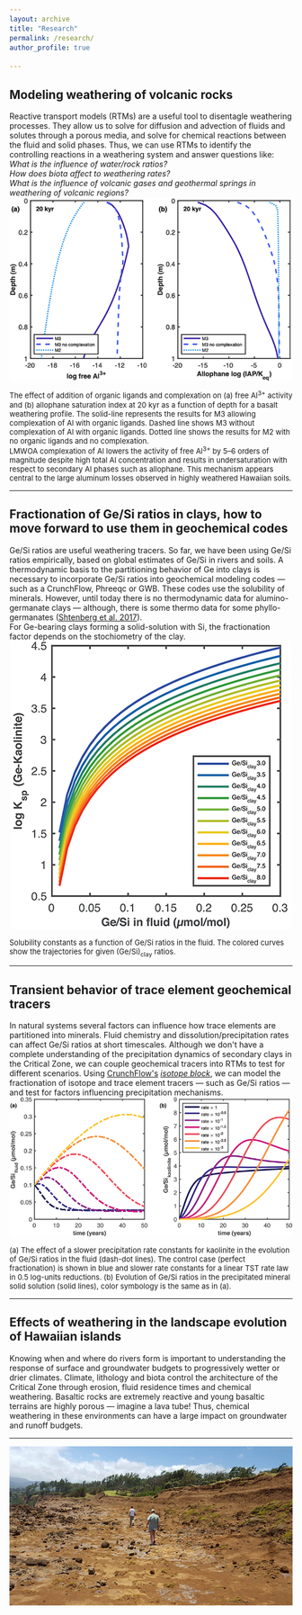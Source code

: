```yaml
---
layout: archive
title: "Research"
permalink: /research/
author_profile: true

---
```

<h2><b>Modeling weathering of volcanic rocks</b></h2> 
Reactive transport models (RTMs) are a useful tool to disentagle weathering processes. They allow us to solve for diffusion and advection of fluids and solutes through a porous media, and solve for chemical reactions between the fluid and solid phases. Thus, we can use RTMs to identify the controlling reactions in a weathering system and answer questions like: <br>
<i>What is the influence of water/rock ratios?</i> <br>
<i>How does biota affect to weathering rates?</i> <br>
<i>What is the influence of volcanic gases and geothermal springs in weathering of volcanic regions?</i><br>


<center><img style="float: center;" src="/images/volcanic_weathering_RTM_500px.png" alt="Organic acids on basalt weathering"></center>
<p style="font-size:small">The effect of addition of organic ligands and complexation on (a) free Al<sup>3+</sup> activity and (b) allophane saturation index at 20 kyr as a function of depth for a basalt weathering profile. The solid-line represents the results for M3 allowing complexation of Al with organic ligands. Dashed line shows M3 without complexation of Al with organic ligands. Dotted line shows the results for M2 with no organic ligands and no complexation. <br>
LMWOA complexation of Al lowers the activity of free Al<sup>3+</sup> by 5–6 orders of magnitude despite high total Al concentration and results in undersaturation with respect to secondary Al phases such as allophane. This mechanism appears central to the large aluminum losses observed in highly weathered Hawaiian soils.</p>


---
<h2><b>Fractionation of Ge/Si ratios in clays, how to move forward to use them in geochemical codes</b></h2> 
Ge/Si ratios are useful weathering tracers. So far, we have been using Ge/Si ratios empirically, based on global estimates of Ge/Si in rivers and soils. A thermodynamic basis to the partitioning behavior of Ge into clays is necessary to incorporate Ge/Si ratios into geochemical modeling codes &mdash; such as a CrunchFlow, Phreeqc or GWB. These codes use the solubility of minerals. However, until today there is no thermodynamic data for alumino-germanate clays &mdash; although, there is some thermo data for some phyllo-germanates (<a href="https://link.springer.com/article/10.1134/S0036023617110183">Shtenberg et al. 2017</a>).<br>
For Ge-bearing clays forming a solid-solution with Si, the fractionation factor depends on the stochiometry of the clay.<br>

<center><img style="float: center;" src="/images/Ksp_Gekaolinite-500px.png" alt="solubility of Ge-kaolinite"></center>
<p style="font-size:small">Solubility constants as a function of Ge/Si ratios in the fluid. The colored curves show the trajectories for given (Ge/Si)<sub>clay</sub> ratios.</p>


---
<h2><b>Transient behavior of trace element geochemical tracers</b></h2> 
In natural systems several factors can influence how trace elements are partitioned into minerals. Fluid chemistry and dissolution/precipitation rates can affect Ge/Si ratios at short timescales. Although we don't have a complete understanding of the precipitation dynamics of secondary clays in the Critical Zone, we can couple geochemical tracers into RTMs to test for different scenarios. Using <a href="https://bitbucket.org/crunchflow/crunchtope/wiki/Home">CrunchFlow's</a> <a href="https://www.sciencedirect.com/science/article/pii/S0016703713003098"><i>isotope block</i></a>, we can model the fractionation of isotope and trace element tracers &mdash; such as Ge/Si ratios &mdash; and test for factors influencing precipitation mechanisms.

<center><img style="float: center;" src="/images/transient_Gekaolinite-800px.png" alt="slower precipitation rates"></center>
<p style="font-size:small">(a) The effect of a slower precipitation rate constants for kaolinite in the evolution of Ge/Si ratios in the fluid (dash-dot lines). The control case (perfect fractionation) is shown in blue and slower rate constants for a linear TST rate law in 0.5 log-units reductions. (b) Evolution of Ge/Si ratios in the precipitated mineral solid solution (solid lines), color symbology is the same as in (a).</p>



---
<h2><b>Effects of weathering in the landscape evolution of Hawaiian islands</b></h2> 
Knowing when and where do rivers form is important to understanding the response of surface and groundwater budgets to progressively wetter or drier climates. Climate, lithology and biota control the architecture of the Critical Zone through erosion, fluid residence times and chemical weathering. Basaltic rocks are extremely reactive and young basaltic terrains are   highly porous &mdash; imagine a lava tube! Thus, chemical weathering in these environments can have a large impact on groundwater and runoff budgets.



---
<img style="float: center;" src="/images/research2.jpg">


